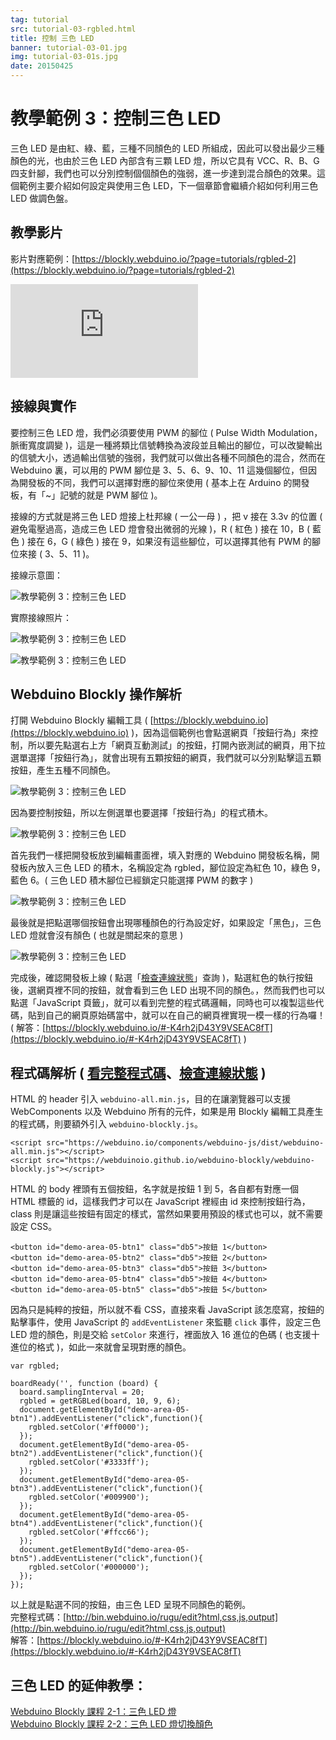 ```yaml
---
tag: tutorial
src: tutorial-03-rgbled.html
title: 控制 三色 LED
banner: tutorial-03-01.jpg
img: tutorial-03-01s.jpg
date: 20150425
---
```


<!-- @@master  = ../../_layout.html-->

<!-- @@block  =  meta-->

<title>教學範例 3：控制 三色 LED :::: Webduino = Web × Arduino</title>

<meta name="description" content="三色 LED 是由紅色、綠色與藍色三種不同顏色的 LED 所組成，因此可以發出最少三種顏色的光，也由於三色 LED 內部含有三顆 LED 燈，所以它具有 VCC、R、B、G 四支針腳，我們也可以分別控制個個顏色的強弱，進一步達到混合顏色的效果。這個 webduino 的範例主要介紹如何設定與使用三色 LED，下一個章節會繼續介紹如何利用三色 LED 做調色盤。">

<meta itemprop="description" content="三色 LED 是由紅色、綠色與藍色三種不同顏色的 LED 所組成，因此可以發出最少三種顏色的光，也由於三色 LED 內部含有三顆 LED 燈，所以它具有 VCC、R、B、G 四支針腳，我們也可以分別控制個個顏色的強弱，進一步達到混合顏色的效果。這個 webduino 的範例主要介紹如何設定與使用三色 LED，下一個章節會繼續介紹如何利用三色 LED 做調色盤。">

<meta property="og:description" content="三色 LED 是由紅色、綠色與藍色三種不同顏色的 LED 所組成，因此可以發出最少三種顏色的光，也由於三色 LED 內部含有三顆 LED 燈，所以它具有 VCC、R、B、G 四支針腳，我們也可以分別控制個個顏色的強弱，進一步達到混合顏色的效果。這個 webduino 的範例主要介紹如何設定與使用三色 LED，下一個章節會繼續介紹如何利用三色 LED 做調色盤。">

<meta property="og:title" content="教學範例 3：控制 三色 LED" >

<meta property="og:url" content="https://webduino.io/tutorials/tutorial-03-rgbled.html">

<meta property="og:image" content="https://webduino.io/img/tutorials/tutorial-03-01s.jpg">

<meta itemprop="image" content="https://webduino.io/img/tutorials/tutorial-03-01s.jpg">

<include src="../_include-tutorials.html"></include>

<!-- @@close-->

<!-- @@block  =  preAndNext-->

<include src="../_include-tutorials-content.html"></include>

<!-- @@close-->



<!-- @@block  =  tutorials-->
# 教學範例 3：控制三色 LED

三色 LED 是由紅、綠、藍，三種不同顏色的 LED 所組成，因此可以發出最少三種顏色的光，也由於三色 LED 內部含有三顆 LED 燈，所以它具有 VCC、R、B、G 四支針腳，我們也可以分別控制個個顏色的強弱，進一步達到混合顏色的效果。這個範例主要介紹如何設定與使用三色 LED，下一個章節會繼續介紹如何利用三色 LED 做調色盤。

## 教學影片

影片對應範例：[https://blockly.webduino.io/?page=tutorials/rgbled-2](https://blockly.webduino.io/?page=tutorials/rgbled-2)  

<iframe class="youtube" src="https://www.youtube.com/embed/VN4sKngbiGI" frameborder="0" allowfullscreen></iframe>

## 接線與實作

要控制三色 LED 燈，我們必須要使用 PWM 的腳位 ( Pulse Width Modulation，脈衝寬度調變 )，這是一種將類比信號轉換為波段並且輸出的腳位，可以改變輸出的信號大小，透過輸出信號的強弱，我們就可以做出各種不同顏色的混合，然而在 Webduino 裏，可以用的 PWM 腳位是 3、5、6、9、10、11 這幾個腳位，但因為開發板的不同，我們可以選擇對應的腳位來使用 ( 基本上在 Arduino 的開發板，有「~」記號的就是 PWM 腳位 )。

接線的方式就是將三色 LED 燈接上杜邦線 ( 一公一母 ) ，把 v 接在 3.3v 的位置 ( 避免電壓過高，造成三色 LED 燈會發出微弱的光線 )，R ( 紅色 ) 接在 10，B ( 藍色 ) 接在 6，G ( 綠色 ) 接在 9，如果沒有這些腳位，可以選擇其他有 PWM 的腳位來接 ( 3、5、11 )。

接線示意圖：

![教學範例 3：控制三色 LED](../img/tutorials/tutorial-03-02.jpg)

實際接線照片：

![教學範例 3：控制三色 LED](../img/tutorials/tutorial-03-04.jpg)

![教學範例 3：控制三色 LED](../img/tutorials/tutorial-03-03.jpg)

## Webduino Blockly 操作解析

打開 Webduino Blockly 編輯工具 ( [https://blockly.webduino.io](https://blockly.webduino.io) )，因為這個範例也會點選網頁「按鈕行為」來控制，所以要先點選右上方「網頁互動測試」的按鈕，打開內嵌測試的網頁，用下拉選單選擇「按鈕行為」，就會出現有五顆按鈕的網頁，我們就可以分別點擊這五顆按鈕，產生五種不同顏色。

![教學範例 3：控制三色 LED](../img/tutorials/tutorial-03-05.jpg)

因為要控制按鈕，所以左側選單也要選擇「按鈕行為」的程式積木。

![教學範例 3：控制三色 LED](../img/tutorials/tutorial-03-06.jpg)

首先我們一樣把開發板放到編輯畫面裡，填入對應的 Webduino 開發板名稱，開發板內放入三色 LED 的積木，名稱設定為 rgbled，腳位設定為紅色 10，綠色 9，藍色 6。( 三色 LED 積木腳位已經鎖定只能選擇 PWM 的數字 )

![教學範例 3：控制三色 LED](../img/tutorials/tutorial-03-07.jpg)

最後就是把點選哪個按鈕會出現哪種顏色的行為設定好，如果設定「黑色」，三色 LED 燈就會沒有顏色 ( 也就是關起來的意思 )

![教學範例 3：控制三色 LED](../img/tutorials/tutorial-03-08.jpg)

完成後，確認開發板上線 ( 點選「[檢查連線狀態](https://webduino.io/device.html)」查詢 )，點選紅色的執行按鈕後，選網頁裡不同的按鈕，就會看到三色 LED 出現不同的顏色。，然而我們也可以點選「JavaScript 頁籤」，就可以看到完整的程式碼邏輯，同時也可以複製這些代碼，貼到自己的網頁原始碼當中，就可以在自己的網頁裡實現一模一樣的行為囉！  
( 解答：[https://blockly.webduino.io/#-K4rh2jD43Y9VSEAC8fT](https://blockly.webduino.io/#-K4rh2jD43Y9VSEAC8fT) )

## 程式碼解析 ( [看完整程式碼](http://bin.webduino.io/rugu/edit?html,css,js,output)、[檢查連線狀態](https://webduino.io/device.html) )

HTML 的 header 引入 `webduino-all.min.js`，目的在讓瀏覽器可以支援 WebComponents 以及 Webduino 所有的元件，如果是用 Blockly 編輯工具產生的程式碼，則要額外引入 `webduino-blockly.js`。

	<script src="https://webduino.io/components/webduino-js/dist/webduino-all.min.js"></script>
	<script src="https://webduinoio.github.io/webduino-blockly/webduino-blockly.js"></script>

HTML 的 body 裡頭有五個按鈕，名字就是按鈕 1 到 5，各自都有對應一個 HTML 標籤的 id，這樣我們才可以在 JavaScript 裡經由 id 來控制按鈕行為，class 則是讓這些按鈕有固定的樣式，當然如果要用預設的樣式也可以，就不需要設定 CSS。

	<button id="demo-area-05-btn1" class="db5">按鈕 1</button>
	<button id="demo-area-05-btn2" class="db5">按鈕 2</button>
	<button id="demo-area-05-btn3" class="db5">按鈕 3</button>
	<button id="demo-area-05-btn4" class="db5">按鈕 4</button>
	<button id="demo-area-05-btn5" class="db5">按鈕 5</button>

因為只是純粹的按鈕，所以就不看 CSS，直接來看 JavaScript 該怎麼寫，按鈕的點擊事件，使用 JavaScript 的 `addEventListener` 來監聽 `click` 事件，設定三色 LED 燈的顏色，則是交給 `setColor` 來進行，裡面放入 16 進位的色碼 ( 也支援十進位的格式 )，如此一來就會呈現對應的顏色。

	var rgbled;

	boardReady('', function (board) {
	  board.samplingInterval = 20;
	  rgbled = getRGBLed(board, 10, 9, 6);
	  document.getElementById("demo-area-05-btn1").addEventListener("click",function(){
	    rgbled.setColor('#ff0000');
	  });
	  document.getElementById("demo-area-05-btn2").addEventListener("click",function(){
	    rgbled.setColor('#3333ff');
	  });
	  document.getElementById("demo-area-05-btn3").addEventListener("click",function(){
	    rgbled.setColor('#009900');
	  });
	  document.getElementById("demo-area-05-btn4").addEventListener("click",function(){
	    rgbled.setColor('#ffcc66');
	  });
	  document.getElementById("demo-area-05-btn5").addEventListener("click",function(){
	    rgbled.setColor('#000000');
	  });
	});

以上就是點選不同的按鈕，由三色 LED 呈現不同顏色的範例。  
完整程式碼：[http://bin.webduino.io/rugu/edit?html,css,js,output](http://bin.webduino.io/rugu/edit?html,css,js,output)  
解答：[https://blockly.webduino.io/#-K4rh2jD43Y9VSEAC8fT](https://blockly.webduino.io/#-K4rh2jD43Y9VSEAC8fT)

## 三色 LED 的延伸教學：

[Webduino Blockly 課程 2-1：三色 LED 燈](https://blockly.webduino.io/?lang=zh-hant&page=tutorials/rgbled-1#-JvMrEKwwqW2P607oFz2)  
[Webduino Blockly 課程 2-2：三色 LED 燈切換顏色](https://blockly.webduino.io/?lang=zh-hant&page=tutorials/rgbled-2#-JvMroBFx1XYaMemJmOm)



<!-- @@close-->